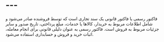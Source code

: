 # ---
فاکتور رسمی یا فاکتور قانونی یک سند تجاری است که توسط فروشنده صادر می‌شود و شامل اطلاعات مربوط به خریدار، کالاها یا خدمات، مبلغ پرداختی، تاریخ صدور و سایر جزئیات مربوط به فروش است. فاکتور رسمی به عنوان دلیلی قانونی برای انجام معامله، اثبات خرید و فروش و حسابداری استفاده می‌شود.
